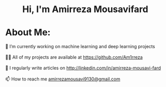 <h1 align="center">Hi, I'm Amirreza Mousavifard</h1>

# About Me:
🔭 I’m currently working on machine learning and deep learning projects<br><br>👨‍💻 All of my projects are available at https://github.com/Am1rreza<br><br>📝 I regularly write articles on http://linkedin.com/in/amirreza-mousavi-fard<br><br>📫 How to reach me amirrezamousavi9130@gmail.com<br><br>
